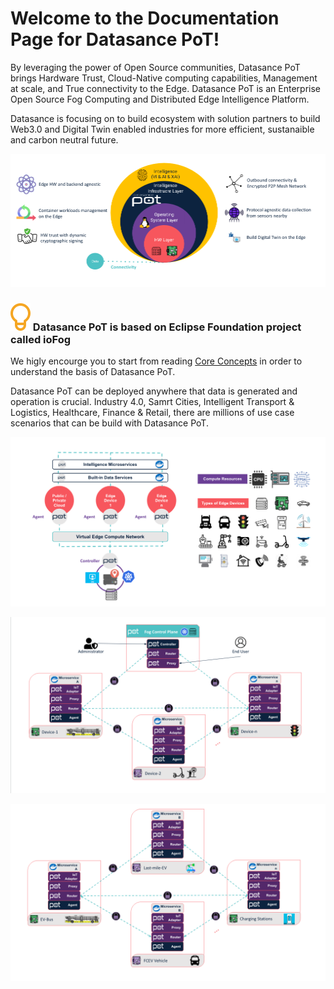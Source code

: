 # Welcome to the Documentation Page for Datasance PoT!

By leveraging the power of Open Source communities, Datasance PoT brings Hardware Trust, Cloud-Native computing capabilities, Management at scale, and True connectivity to the Edge. Datasance PoT is an Enterprise Open Source Fog Computing and Distributed Edge Intelligence Platform. 

Datasance is focusing on to build ecosystem with solution partners to build Web3.0 and Digital Twin enabled industries for more efficient,  sustanaible and carbon neutral future.

![Introduction to Datasance PoT](./images/datasance_PoT.png)

<aside class="notifications tip">
  <h3><img src="/images/icos/ico-tip.svg" alt=""> Datasance PoT is based on Eclipse Foundation project called ioFog</h3>
  <p>We higly encourge you to start from reading <a href="#/./ioFog_3.0/getting-started/core-concepts">Core Concepts</a> in order to understand the basis of Datasance PoT.</p>
</aside>

Datasance PoT can be deployed anywhere that data is generated and operation is crucial. Industry 4.0, Samrt Cities, Intelligent Transport & Logistics, Healthcare, Finance & Retail, there are millions of use case scenarios that can be build with Datasance PoT. 

![Datasance PoT](./images/PoT3.png)

![Datasance PoT](./images/PoT1.png)

![Datasance PoT](./images/PoT2.png) 


